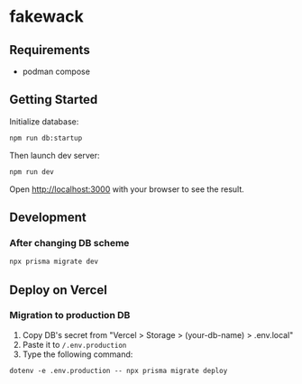 # fakewack

## Requirements

- podman compose

## Getting Started

Initialize database:

```sh
npm run db:startup
```

Then launch dev server:

```sh
npm run dev
```

Open [http://localhost:3000](http://localhost:3000) with your browser to see the result.

## Development

### After changing DB scheme

```sh
npx prisma migrate dev
```

## Deploy on Vercel

### Migration to production DB

1. Copy DB's secret from "Vercel > Storage > (your-db-name) > .env.local"
2. Paste it to `/.env.production`
3. Type the following command:

```
dotenv -e .env.production -- npx prisma migrate deploy
```
